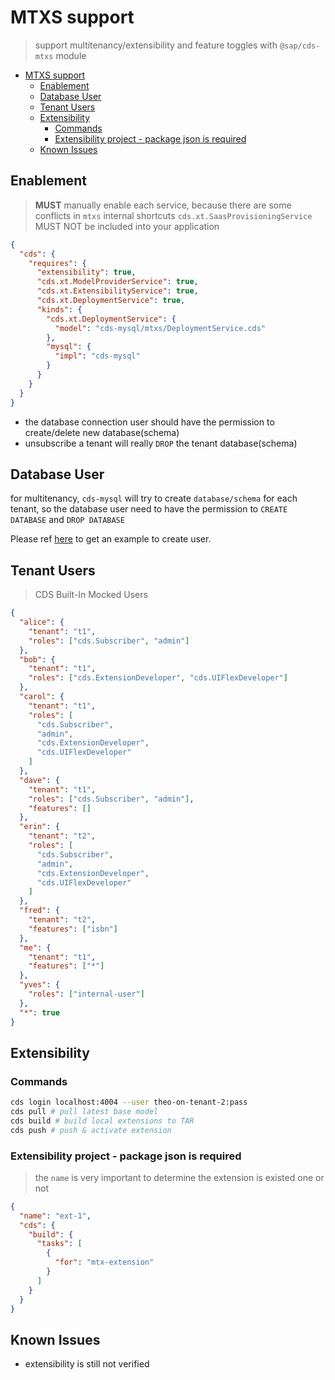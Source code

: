 # MTXS support

> support multitenancy/extensibility and feature toggles with `@sap/cds-mtxs` module

- [MTXS support](#mtxs-support)
  - [Enablement](#enablement)
  - [Database User](#database-user)
  - [Tenant Users](#tenant-users)
  - [Extensibility](#extensibility)
    - [Commands](#commands)
    - [Extensibility project - package json is required](#extensibility-project---package-json-is-required)
  - [Known Issues](#known-issues)

## Enablement

> **MUST** manually enable each service, because there are some conflicts in `mtxs` internal shortcuts
> `cds.xt.SaasProvisioningService` MUST NOT be included into your application

```json
{
  "cds": {
    "requires": {
      "extensibility": true,
      "cds.xt.ModelProviderService": true,
      "cds.xt.ExtensibilityService": true,
      "cds.xt.DeploymentService": true,
      "kinds": {
        "cds.xt.DeploymentService": {
          "model": "cds-mysql/mtxs/DeploymentService.cds"
        },
        "mysql": {
          "impl": "cds-mysql"
        }
      }
    }
  }
}
```

- the database connection user should have the permission to create/delete new database(schema)
- unsubscribe a tenant will really `DROP` the tenant database(schema)

## Database User

for multitenancy, `cds-mysql` will try to create `database/schema` for each tenant, so the database user need to have the permission to `CREATE DATABASE` and `DROP DATABASE`

Please ref [here](../SCRIPTS.md#user-creation) to get an example to create user.

## Tenant Users

> CDS Built-In Mocked Users

```json
{
  "alice": {
    "tenant": "t1",
    "roles": ["cds.Subscriber", "admin"]
  },
  "bob": {
    "tenant": "t1",
    "roles": ["cds.ExtensionDeveloper", "cds.UIFlexDeveloper"]
  },
  "carol": {
    "tenant": "t1",
    "roles": [
      "cds.Subscriber",
      "admin",
      "cds.ExtensionDeveloper",
      "cds.UIFlexDeveloper"
    ]
  },
  "dave": {
    "tenant": "t1",
    "roles": ["cds.Subscriber", "admin"],
    "features": []
  },
  "erin": {
    "tenant": "t2",
    "roles": [
      "cds.Subscriber",
      "admin",
      "cds.ExtensionDeveloper",
      "cds.UIFlexDeveloper"
    ]
  },
  "fred": {
    "tenant": "t2",
    "features": ["isbn"]
  },
  "me": {
    "tenant": "t1",
    "features": ["*"]
  },
  "yves": {
    "roles": ["internal-user"]
  },
  "*": true
}
```

## Extensibility

### Commands

```bash
cds login localhost:4004 --user theo-on-tenant-2:pass
cds pull # pull latest base model
cds build # build local extensions to TAR
cds push # push & activate extension
```

### Extensibility project - package json is required 

> the `name` is very important to determine the extension is existed one or not

```json
{
  "name": "ext-1",
  "cds": {
    "build": {
      "tasks": [
        {
          "for": "mtx-extension"
        }
      ]
    }
  }
}
```

## Known Issues

- extensibility is still not verified
